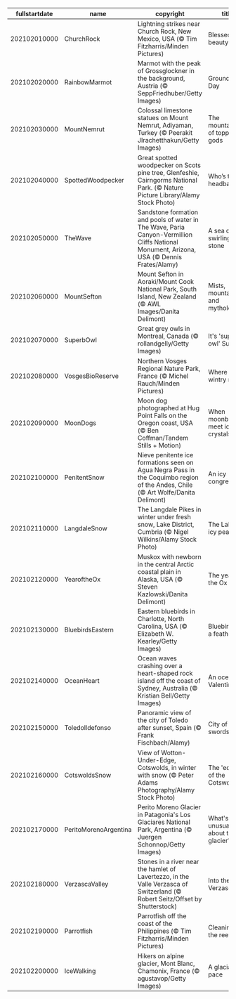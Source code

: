 |fullstartdate|name|copyright|title|image|
|--|--|--|--|--|
202102010000|ChurchRock|Lightning strikes near Church Rock, New Mexico, USA (© Tim Fitzharris/Minden Pictures)|Blessed with beauty|![](/en-GB/2021/02/202102010000ChurchRock.jpg)|
202102020000|RainbowMarmot|Marmot with the peak of Grossglockner in the background, Austria (© SeppFriedhuber/Getty Images)|Groundhog Day|![](/en-GB/2021/02/202102020000RainbowMarmot.jpg)|
202102030000|MountNemrut|Colossal limestone statues on Mount Nemrut, Adiyaman, Turkey (© Peerakit JIrachetthakun/Getty Images)|The mountaintop of toppled gods|![](/en-GB/2021/02/202102030000MountNemrut.jpg)|
202102040000|SpottedWoodpecker|Great spotted woodpecker on Scots pine tree, Glenfeshie, Cairngorms National Park. (© Nature Picture Library/Alamy Stock Photo)|Who’s this headbanger?|![](/en-GB/2021/02/202102040000SpottedWoodpecker.jpg)|
202102050000|TheWave|Sandstone formation and pools of water in The Wave, Paria Canyon-Vermillion Cliffs National Monument, Arizona, USA (© Dennis Frates/Alamy)|A sea of swirling stone|![](/en-GB/2021/02/202102050000TheWave.jpg)|
202102060000|MountSefton|Mount Sefton in Aoraki/Mount Cook National Park, South Island, New Zealand (© AWL Images/Danita Delimont)|Mists, mountains and mythology|![](/en-GB/2021/02/202102060000MountSefton.jpg)|
202102070000|SuperbOwl|Great grey owls in Montreal, Canada (© rollandgelly/Getty Images)|It's 'superb owl' Sunday|![](/en-GB/2021/02/202102070000SuperbOwl.jpg)|
202102080000|VosgesBioReserve|Northern Vosges Regional Nature Park, France (© Michel Rauch/Minden Pictures)|Where is this wintry road?|![](/en-GB/2021/02/202102080000VosgesBioReserve.jpg)|
202102090000|MoonDogs|Moon dog photographed at Hug Point Falls on the Oregon coast, USA (© Ben Coffman/Tandem Stills + Motion)|When moonbeams meet ice crystals|![](/en-GB/2021/02/202102090000MoonDogs.jpg)|
202102100000|PenitentSnow|Nieve penitente ice formations seen on Agua Negra Pass in the Coquimbo region of the Andes, Chile (© Art Wolfe/Danita Delimont)|An icy congregation|![](/en-GB/2021/02/202102100000PenitentSnow.jpg)|
202102110000|LangdaleSnow|The Langdale Pikes in winter under fresh snow, Lake District, Cumbria (© Nigel Wilkins/Alamy Stock Photo)|The Lakes' icy peaks|![](/en-GB/2021/02/202102110000LangdaleSnow.jpg)|
202102120000|YearoftheOx|Muskox with newborn in the central Arctic coastal plain in Alaska, USA (© Steven Kazlowski/Danita Delimont)|The year of the Ox|![](/en-GB/2021/02/202102120000YearoftheOx.jpg)|
202102130000|BluebirdsEastern|Eastern bluebirds in Charlotte, North Carolina, USA (© Elizabeth W. Kearley/Getty Images)|Bluebirds of a feather|![](/en-GB/2021/02/202102130000BluebirdsEastern.jpg)|
202102140000|OceanHeart|Ocean waves crashing over a heart-shaped rock island off the coast of Sydney, Australia (© Kristian Bell/Getty Images)|An oceanic Valentine|![](/en-GB/2021/02/202102140000OceanHeart.jpg)|
202102150000|ToledoIldefonso|Panoramic view of the city of Toledo after sunset, Spain (© Frank Fischbach/Alamy)|City of swords|![](/en-GB/2021/02/202102150000ToledoIldefonso.jpg)|
202102160000|CotswoldsSnow|View of Wotton-Under-Edge, Cotswolds, in winter with snow (© Peter Adams Photography/Alamy Stock Photo)|The 'edge' of the Cotswolds|![](/en-GB/2021/02/202102160000CotswoldsSnow.jpg)|
202102170000|PeritoMorenoArgentina|Perito Moreno Glacier in Patagonia's Los Glaciares National Park, Argentina (© Juergen Schonnop/Getty Images)|What's unusual about this glacier?|![](/en-GB/2021/02/202102170000PeritoMorenoArgentina.jpg)|
202102180000|VerzascaValley|Stones in a river near the hamlet of Lavertezzo, in the Valle Verzasca of Switzerland (© Robert Seitz/Offset by Shutterstock)|Into the Valle Verzasca|![](/en-GB/2021/02/202102180000VerzascaValley.jpg)|
202102190000|Parrotfish|Parrotfish off the coast of the Philippines (© Tim Fitzharris/Minden Pictures)|Cleaning up the reef|![](/en-GB/2021/02/202102190000Parrotfish.jpg)|
202102200000|IceWalking|Hikers on alpine glacier, Mont Blanc, Chamonix, France (© agustavop/Getty Images)|A glacial pace|![](/en-GB/2021/02/202102200000IceWalking.jpg)|
